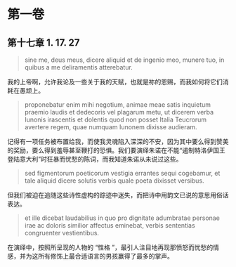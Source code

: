 # 第一卷
## 第十七章 1. 17. 27

> sine me, deus meus, dicere aliquid et de ingenio meo, munere tuo, in quibus a me deliramentis atterebatur. 

我的上帝啊，允许我论及一些关于我的天赋，也就是祢的恩赐，而我如何将它们消耗在愚顽上。

> proponebatur enim mihi negotium, animae meae satis inquietum praemio laudis et dedecoris vel plagarum metu, ut dicerem verba Iunonis irascentis et dolentis quod non posset Italia Teucrorum avertere regem, quae numquam Iunonem dixisse audieram.

记得有一项任务被布置给我，而使我灵魂陷入深深的不安，因为其中要么得到赞美的奖励，要么得到羞辱甚至鞭打的恐惧。我们要演绎朱诺在不能“遏制特洛伊国王登陆意大利”时狂暴而忧愁的陈词，而我知道朱诺从未说过这些。

> sed figmentorum poeticorum vestigia errantes sequi cogebamur, et tale aliquid dicere solutis verbis quale poeta dixisset versibus.

但我们被迫在追随这些诗性虚构的踪迹中迷失，而把诗中用韵文已说的意思用俗话表达。

> et ille dicebat laudabilius in quo pro dignitate adumbratae personae irae ac doloris similior affectus eminebat, verbis sententias congruenter vestientibus.

在演绎中，按照所呈现的人物的 “性格 ”，最引人注目地再现那愤怒而忧愁的情感，并为这所有修饰上最合适语言的男孩赢得了最多的掌声。


